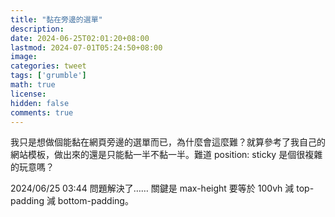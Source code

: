 ```yaml
---
title: "黏在旁邊的選單"
description: 
date: 2024-06-25T02:01:20+08:00
lastmod: 2024-07-01T05:24:50+08:00
image: 
categories: tweet
tags: ['grumble']
math: true
license: 
hidden: false
comments: true
---
```


我只是想做個能黏在網頁旁邊的選單而已，為什麼會這麼難？就算參考了我自己的網站模板，做出來的還是只能黏一半不黏一半。難道 position: sticky 是個很複雜的玩意嗎？

2024/06/25 03:44
問題解決了…… 關鍵是 max-height 要等於 100vh 減 top-padding 減 bottom-padding。


